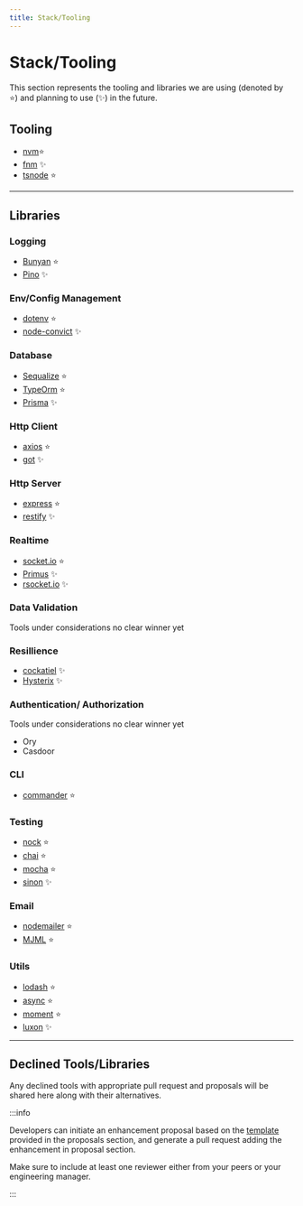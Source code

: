 ```yaml
---
title: Stack/Tooling
---
```


# Stack/Tooling

This section represents the tooling and libraries we are using (denoted by ⭐) and planning to use (✨) in the future.

## Tooling

- [nvm](https://github.com/nvm-sh/nvm)⭐
- [fnm](https://github.com/Schniz/fnm) ✨
- [tsnode](https://www.npmjs.com/package/ts-node) ⭐

---

## Libraries

### Logging

- [Bunyan](https://github.com/trentm/node-bunyan) ⭐
- [Pino](https://github.com/pinojs/pino) ✨

### Env/Config Management

- [dotenv](https://www.npmjs.com/package/dotenv) ⭐
- [node-convict](https://github.com/mozilla/node-convict) ✨

### Database

- [Sequalize](https://sequelize.org/) ⭐
- [TypeOrm](https://typeorm.io/) ⭐
- [Prisma](https://www.prisma.io/) ✨

### Http Client

- [axios](https://github.com/axios/axios) ⭐
- [got](https://github.com/sindresorhus/got) ✨

### Http Server

- [express](https://expressjs.com/) ⭐
- [restify](http://restify.com/) ✨

### Realtime

- [socket.io](https://github.com/socketio/socket.io) ⭐
- [Primus](https://github.com/primus/primus) ✨
- [rsocket.io](https://rsocket.io/) ✨

### Data Validation

Tools under considerations no clear winner yet

### Resillience

- [cockatiel](https://npm.io/package/cockatiel) ✨
- [Hysterix](https://www.npmjs.com/package/hystrixjs) ✨

### Authentication/ Authorization

Tools under considerations no clear winner yet

- Ory
- Casdoor

### CLI

- [commander](https://github.com/tj/commander.js) ⭐

### Testing

- [nock](https://github.com/nock/nock) ⭐
- [chai](https://www.chaijs.com/) ⭐
- [mocha](https://github.com/mochajs/mocha) ⭐
- [sinon](https://github.com/sinonjs/sinon) ✨

### Email

- [nodemailer](https://github.com/nodemailer/nodemailer) ⭐
- [MJML](https://github.com/mjmlio/mjml) ⭐

### Utils

- [lodash](https://lodash.com/) ⭐
- [async](https://caolan.github.io/async/v3/) ⭐
- [moment](https://github.com/moment/moment) ⭐
- [luxon](https://github.com/moment/luxon) ✨

---

## Declined Tools/Libraries

Any declined tools with appropriate pull request and proposals will be shared here along with their alternatives.

:::info

Developers can initiate an enhancement proposal based on the [template](../Proposals/Template) provided in the proposals section, and generate a pull request adding the enhancement in proposal section.

Make sure to include at least one reviewer either from your peers or your engineering manager.

:::

